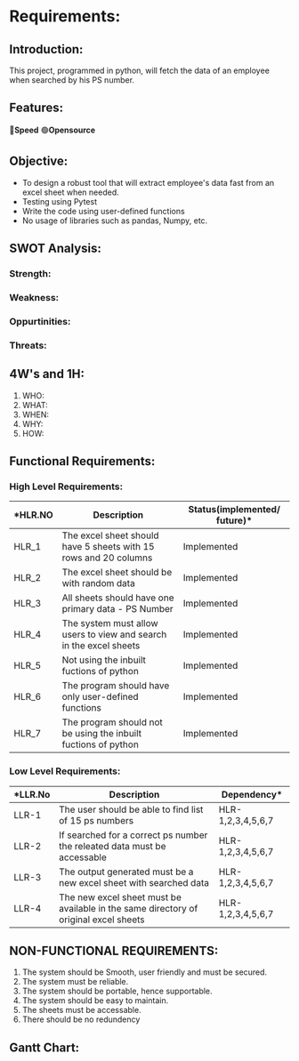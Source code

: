# Requirements:
## Introduction:
This project, programmed in python, will fetch the data of an employee when searched by his PS number.

## Features:
💨**Speed**
🟢**Opensource**

## Objective:
- To design a robust tool that will extract employee's data fast from an excel sheet when needed.
- Testing using Pytest
- Write the code using user-defined functions
- No usage of libraries such as pandas, Numpy, etc.

## SWOT Analysis:
### Strength:

### Weakness:

### Oppurtinities:

### Threats:


## 4W's and 1H:
1. WHO:
2. WHAT:
3. WHEN:
4. WHY:
5. HOW:


## Functional Requirements:
### High Level Requirements:

|*HLR.NO|Description|Status(implemented/ future)*|
|-------|------|------|
|HLR_1| The excel sheet should have 5 sheets with 15 rows and 20 columns| Implemented|
|HLR_2| The excel sheet should be with random data| Implemented|
|HLR_3| All sheets should have one primary data - PS Number| Implemented|
|HLR_4| The system must allow users to view and search in the excel sheets| Implemented|
|HLR_5| Not using the inbuilt fuctions of python| Implemented|
|HLR_6| The program should have only user-defined functions| Implemented|
|HLR_7| The program should not be using the inbuilt fuctions of python| Implemented|

### Low Level Requirements:
|*LLR.No|Description|Dependency*|
|------|-------|----------|
|LLR-1| The user should be able to find list of 15 ps numbers |HLR-1,2,3,4,5,6,7|
|LLR-2| If searched for a correct ps number the releated data must be accessable |HLR-1,2,3,4,5,6,7|
|LLR-3| The output generated must be a new excel sheet with searched data |HLR-1,2,3,4,5,6,7|
|LLR-4| The new excel sheet must be available in the same directory of original excel sheets |HLR-1,2,3,4,5,6,7|


## NON-FUNCTIONAL REQUIREMENTS:
1. The system should be Smooth, user friendly and must be secured.
2. The system must be reliable.
3. The system should be portable, hence supportable.
4. The system should be easy to maintain.
5. The sheets must be accessable.
6. There should be no redundency
## Gantt Chart:
